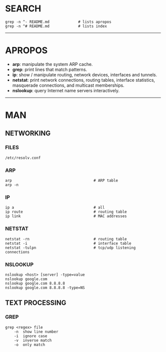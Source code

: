 # SEARCH

```
grep -n ^- README.md             # lists apropos
grep -n ^# README.md             # lists index
```

--------------------------------------------------------------------------------

# APROPOS

- **arp**: manipulate the system ARP cache.
- **grep**: print lines that match patterns.
- **ip**: show / manipulate routing, network devices, interfaces and tunnels.
- **netstat**: print network connections, routing tables, interface statistics, 
  masquerade connections, and multicast memberships.
- **nslookup**: query Internet name servers interactively.

--------------------------------------------------------------------------------

# MAN

## NETWORKING

### FILES

```
/etc/resolv.conf
```

### ARP

```
arp                                     # ARP table
arp -n
```

### IP

```
ip a                                    # all
ip route                                # routing table
ip link                                 # MAC addresses
```

### NETSTAT

```
netstat -rn                             # routing table
netstat -i                              # interface table
netstat -tulpn                          # tcp/udp listening connections 
```

### NSLOOKUP

```
nslookup <host> [server] -type=value
nslookup google.com
nslookup google.com 8.8.8.8
nslookup google.com 8.8.8.8 -type=NS
```

## TEXT PROCESSING

### GREP

```
grep <regex> file
    -n  show line number
    -i  ignore case
    -v  inverse match
    -o  only match
```
